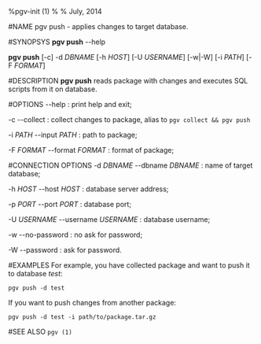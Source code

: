 %pgv-init (1)
%
% July, 2014

#NAME
pgv push - applies changes to target database.

#SYNOPSYS
**pgv push** --help

**pgv push** [-c] -d *DBNAME* [-h *HOST*] [-U *USERNAME*] [-w|-W] [-i *PATH*] [-F *FORMAT*]

#DESCRIPTION
**pgv push** reads package with changes and executes SQL scripts from it on database.

#OPTIONS
--help
:	print help and exit;

-c --collect
:	collect changes to package, alias to `pgv collect && pgv push`

-i *PATH* --input *PATH*
:	path to package;

-F *FORMAT* --format *FORMAT*
:	format of package;

#CONNECTION OPTIONS
-d *DBNAME* --dbname *DBNAME*
:	name of target database;

-h *HOST* --host *HOST*
:	database server address;

-p *PORT* --port *PORT*
:	database port;

-U *USERNAME* --username *USERNAME*
:	database username;

-w --no-password
:	no ask for password;

-W --password
:	ask for password.

#EXAMPLES
For example, you have collected package and want to push it to database *test*:

	pgv push -d test

If you want to push changes from another package:

	pgv push -d test -i path/to/package.tar.gz

#SEE ALSO
`pgv (1)`

